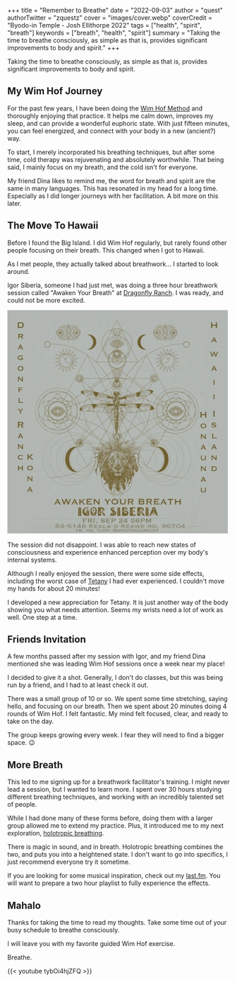 +++
title = "Remember to Breathe"
date = "2022-09-03"
author = "quest"
authorTwitter = "zquestz"
cover = "images/cover.webp"
coverCredit = "Byodo-in Temple - Josh Ellithorpe 2022"
tags = ["health", "spirit", "breath"]
keywords = ["breath", "health", "spirit"]
summary = "Taking the time to breathe consciously, as simple as that is, provides significant improvements to body and spirit."
+++

Taking the time to breathe consciously, as simple as that is, provides significant improvements to body and spirit.

## My Wim Hof Journey

For the past few years, I have been doing the [Wim Hof Method](https://www.wimhofmethod.com/) and thoroughly enjoying that practice. It helps me calm down, improves my sleep, and can provide a wonderful euphoric state. With just fifteen minutes, you can feel energized, and connect with your body in a new (ancient?) way.

To start, I merely incorporated his breathing techniques, but after some time, cold therapy was rejuvenating and absolutely worthwhile. That being said, I mainly focus on my breath, and the cold isn't for everyone.

My friend Dina likes to remind me, the word for breath and spirit are the same in many languages. This has resonated in my head for a long time. Especially as I did longer journeys with her facilitation. A bit more on this later.

## The Move To Hawaii

Before I found the Big Island. I did Wim Hof regularly, but rarely found other people focusing on their breath. This changed when I got to Hawaii.

As I met people, they actually talked about breathwork... I started to look around.

Igor Siberia, someone I had just met, was doing a three hour breathwork session called "Awaken Your Breath" at [Dragonfly Ranch](https://dragonflyranch.com/). I was ready, and could not be more excited.

![Awaken Your Breath](images/igor.webp)

The session did not disappoint. I was able to reach new states of consciousness and experience enhanced perception over my body's internal systems.

Although I really enjoyed the session, there were some side effects, including the worst case of [Tetany](https://alchemyofbreath.com/understanding-tetany-and-discovering-the-treasure-within-it/) I had ever experienced. I couldn't move my hands for about 20 minutes!

I developed a new appreciation for Tetany. It is just another way of the body showing you what needs attention. Seems my wrists need a lot of work as well. One step at a time.

## Friends Invitation

A few months passed after my session with Igor, and my friend Dina mentioned she was leading Wim Hof sessions once a week near my place!

I decided to give it a shot. Generally, I don't do classes, but this was being run by a friend, and I had to at least check it out.

There was a small group of 10 or so. We spent some time stretching, saying hello, and focusing on our breath. Then we spent about 20 minutes doing 4 rounds of Wim Hof. I felt fantastic. My mind felt focused, clear, and ready to take on the day.

The group keeps growing every week. I fear they will need to find a bigger space. :wink:

## More Breath

This led to me signing up for a breathwork facilitator's training. I might never lead a session, but I wanted to learn more. I spent over 30 hours studying different breathing techniques, and working with an incredibly talented set of people.

While I had done many of these forms before, doing them with a larger group allowed me to extend my practice. Plus, it introduced me to my next exploration, [holotropic breathing](https://www.verywellmind.com/holotropic-breathwork-4175431).

There is magic in sound, and in breath. Holotropic breathing combines the two, and puts you into a heightened state. I don't want to go into specifics, I just recommend everyone try it sometime.

If you are looking for some musical inspiration, check out my [last.fm](https://www.last.fm/user/zquestz). You will want to prepare a two hour playlist to fully experience the effects.

## Mahalo

Thanks for taking the time to read my thoughts. Take some time out of your busy schedule to breathe consciously.

I will leave you with my favorite guided Wim Hof exercise.

Breathe.

{{< youtube tybOi4hjZFQ >}}
